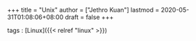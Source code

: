 +++
title = "Unix"
author = ["Jethro Kuan"]
lastmod = 2020-05-31T01:08:06+08:00
draft = false
+++

tags
: [Linux]({{< relref "linux" >}})
